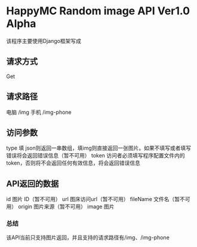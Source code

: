 # HappyMC Random image API Ver1.0 Alpha
该程序主要使用Django框架写成

## 请求方式

Get

## 请求路径
电脑    /img
手机    /img-phone

## 访问参数
type	填 json则返回一串数组，填img则直接返回一张图片。如果不填写或者填写错误将会返回错误信息（暂不可用）
token	访问者必须填写程序配置文件内的token，否则将不会返回任何有效信息，将会返回错误信息

## API返回的数据
id  图片 ID（暂不可用）
url	图床访问url（暂不可用）
fileName	文件名（暂不可用）
origin	图片来源（暂不可用）
image	图片

### 总结
该API当前只支持图片返回，并且支持的请求路径有/img、/img-phone